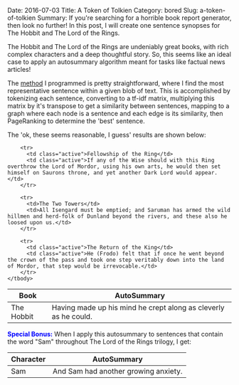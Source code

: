 Date: 2016-07-03
Title: A Token of Tolkien
Category: bored
Slug: a-token-of-tolkien
Summary:  If you're searching for a horrible book report generator, then look no further! In this post, I will create one sentence synopses for The Hobbit and The Lord of the Rings.


The Hobbit and The Lord of the Rings are undeniably great books, with rich complex characters and a deep thoughtful story. 
So, this seems like an ideal case to apply an autosummary algorithm meant for tasks like factual news articles!

The <a href=https://github.com/chrisvmiller/analytics/blob/master/autosummarizer/summarize.py>method</a> I programmed is pretty straightforward,
where I find the most representative sentence within a given blob of text. This is accomplished by tokenizing each sentence, converting to a 
tf-idf matrix, multiplying this matrix by it's transpose to get a similarity between sentences, mapping to a graph where each node is a sentence
and each edge is its similarity, then PageRanking to determine the 'best' sentence. 

The 'ok, these seems reasonable, I guess' results are shown below:

<table class="table table-bordered">
    <thead>
      <tr class="text-center">
        <th class="text-center">Book</th>
        <th class="text-center">AutoSummary</th>
      </tr>
    </thead>
    <tbody>
        <tr>
          <td>The Hobbit</td>
          <td>Having made up his mind he crept along as cleverly as he could.</td>
        </tr>
    
        <tr>
          <td class="active">Fellowship of the Ring</td>
          <td class="active">If any of the Wise should with this Ring overthrow the Lord of Mordor, using his own arts, he would then set himself on Saurons throne, and yet another Dark Lord would appear.</td>
        </tr>
    
        <tr>
          <td>The Two Towers</td>
          <td>All Isengard must be emptied; and Saruman has armed the wild hillmen and herd-folk of Dunland beyond the rivers, and these also he loosed upon us.</td>
        </tr>
    
        <tr>
          <td class="active">The Return of the King</td>
          <td class="active">He (Frodo) felt that if once he went beyond the crown of the pass and took one step veritably down into the land of Mordor, that step would be irrevocable.</td>
        </tr>
    </tbody>
</table>

<span style="color:blue; font-weight: bold;">Special Bonus:</span> When I apply this autosummary to sentences that contain the word "Sam" throughout The Lord of the Rings trilogy, I get: 

<table class="table table-bordered">
    <thead>
      <tr class="text-center">
        <th class="text-center">Character</th>
        <th class="text-center">AutoSummary</th>
      </tr>
    </thead>
    <tbody>
        <tr>
          <td text-center">Sam</td>
          <td>And Sam had another growing anxiety.</td>
        </tr>
    </tbody>
</table>
  